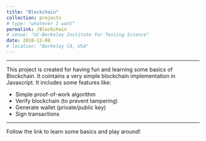 ```yaml
---
title: "Blockchain"
collection: projects
# type: "whatever I want"
permalink: /Blockchain
# venue: "UC-Berkeley Institute for Testing Science"
date: 2018-12-08
# location: "Berkeley CA, USA"
---
```

---
This project is  created for having fun and learning some basics of Blockchain. It cointains a very simple blockchain implementation in Javascript. It includes some features like:
* Simple proof-of-work algorithm
* Verify blockchain (to prevent tampering)
* Generate wallet (private/public key)
* Sign transactions
---
Follow the link to learn some basics and play around!